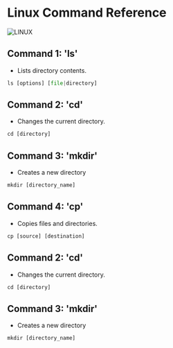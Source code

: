 # Linux Command Reference

![LINUX](https://encrypted-tbn0.gstatic.com/images?q=tbn:ANd9GcQbiV23uy6NDy1C85mVlwH4HXgWz4ebcwCYwqgzS3PvIQ&s)

## Command 1: 'ls'

* Lists directory contents.

```python
ls [options] [file|directory]
```
## Command 2: 'cd'

* Changes the current directory.

```python
cd [directory]
```

## Command 3: 'mkdir'

* Creates a new directory 

````python
mkdir [directory_name]
````
## Command 4: 'cp'

* Copies files and directories.

```python
cp [source] [destination]
```
## Command 2: 'cd'

* Changes the current directory.

```python
cd [directory]
```

## Command 3: 'mkdir'

* Creates a new directory 

````python
mkdir [directory_name]
````


